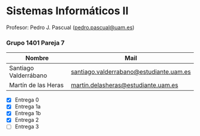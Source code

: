# Sistemas Informáticos II

Profesor: Pedro J. Pascual (pedro.pascual@uam.es)

### Grupo 1401 Pareja 7

Nombre | Mail
------------------------------ | ------------------------------
Santiago Valderrábano | santiago.valderrabano@estudiante.uam.es
Martín de las Heras | martin.delasheras@estudiante.uam.es

- [x] Entrega 0
- [x] Entrega 1a
- [x] Entrega 1b
- [x] Entrega 2
- [ ] Entrega 3
